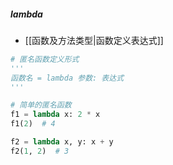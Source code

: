 ##### lambda
- [[函数及方法类型|函数定义表达式]]
```python
# 匿名函数定义形式
'''
函数名 = lambda 参数: 表达式
'''

# 简单的匿名函数
f1 = lambda x: 2 * x 
f1(2)  # 4

f2 = lambda x, y: x + y
f2(1, 2)  # 3
```
